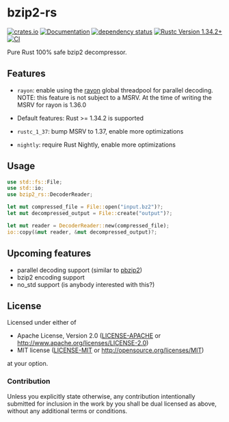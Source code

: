 # bzip2-rs

[![crates.io](https://img.shields.io/crates/v/bzip2-rs.svg)](https://crates.io/crates/bzip2-rs)
[![Documentation](https://docs.rs/bzip2-rs/badge.svg)](https://docs.rs/bzip2-rs)
[![dependency status](https://deps.rs/crate/bzip2-rs/0.1.2/status.svg)](https://deps.rs/crate/bzip2-rs/0.1.2)
[![Rustc Version 1.34.2+](https://img.shields.io/badge/rustc-1.34.2+-lightgray.svg)](https://blog.rust-lang.org/2019/04/11/Rust-1.34.0.html)
[![CI](https://github.com/paolobarbolini/bzip2-rs/workflows/CI/badge.svg)](https://github.com/paolobarbolini/bzip2-rs/actions?query=workflow%3ACI)

Pure Rust 100% safe bzip2 decompressor.

## Features

* `rayon`: enable using the [rayon] global threadpool for parallel decoding.
           NOTE: this feature is not subject to a MSRV. At the time of writing the MSRV for rayon is 1.36.0

* Default features: Rust >= 1.34.2 is supported
* `rustc_1_37`: bump MSRV to 1.37, enable more optimizations
* `nightly`: require Rust Nightly, enable more optimizations

## Usage

```rust
use std::fs::File;
use std::io;
use bzip2_rs::DecoderReader;

let mut compressed_file = File::open("input.bz2")?;
let mut decompressed_output = File::create("output")?;

let mut reader = DecoderReader::new(compressed_file);
io::copy(&mut reader, &mut decompressed_output)?;
```

## Upcoming features

* parallel decoding support (similar to [pbzip2](https://github.com/cosnicolaou/pbzip2))
* bzip2 encoding support
* no_std support (is anybody interested with this?)

## License

Licensed under either of
 * Apache License, Version 2.0 ([LICENSE-APACHE](LICENSE-APACHE) or http://www.apache.org/licenses/LICENSE-2.0)
 * MIT license ([LICENSE-MIT](LICENSE-MIT) or http://opensource.org/licenses/MIT)

at your option.

### Contribution

Unless you explicitly state otherwise, any contribution intentionally submitted
for inclusion in the work by you shall be dual licensed as above, without any
additional terms or conditions.

[rayon]: https://crates.io/crate/rayon

